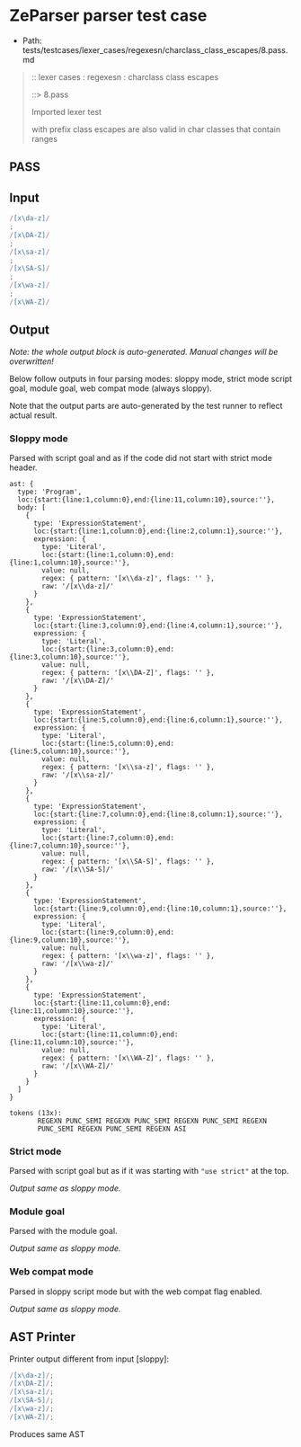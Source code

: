 # ZeParser parser test case

- Path: tests/testcases/lexer_cases/regexesn/charclass_class_escapes/8.pass.md

> :: lexer cases : regexesn : charclass class escapes
>
> ::> 8.pass
>
> Imported lexer test
>
> with prefix class escapes are also valid in char classes that contain ranges

## PASS

## Input

`````js
/[x\da-z]/
;
/[x\DA-Z]/
;
/[x\sa-z]/
;
/[x\SA-S]/
;
/[x\wa-z]/
;
/[x\WA-Z]/
`````

## Output

_Note: the whole output block is auto-generated. Manual changes will be overwritten!_

Below follow outputs in four parsing modes: sloppy mode, strict mode script goal, module goal, web compat mode (always sloppy).

Note that the output parts are auto-generated by the test runner to reflect actual result.

### Sloppy mode

Parsed with script goal and as if the code did not start with strict mode header.

`````
ast: {
  type: 'Program',
  loc:{start:{line:1,column:0},end:{line:11,column:10},source:''},
  body: [
    {
      type: 'ExpressionStatement',
      loc:{start:{line:1,column:0},end:{line:2,column:1},source:''},
      expression: {
        type: 'Literal',
        loc:{start:{line:1,column:0},end:{line:1,column:10},source:''},
        value: null,
        regex: { pattern: '[x\\da-z]', flags: '' },
        raw: '/[x\\da-z]/'
      }
    },
    {
      type: 'ExpressionStatement',
      loc:{start:{line:3,column:0},end:{line:4,column:1},source:''},
      expression: {
        type: 'Literal',
        loc:{start:{line:3,column:0},end:{line:3,column:10},source:''},
        value: null,
        regex: { pattern: '[x\\DA-Z]', flags: '' },
        raw: '/[x\\DA-Z]/'
      }
    },
    {
      type: 'ExpressionStatement',
      loc:{start:{line:5,column:0},end:{line:6,column:1},source:''},
      expression: {
        type: 'Literal',
        loc:{start:{line:5,column:0},end:{line:5,column:10},source:''},
        value: null,
        regex: { pattern: '[x\\sa-z]', flags: '' },
        raw: '/[x\\sa-z]/'
      }
    },
    {
      type: 'ExpressionStatement',
      loc:{start:{line:7,column:0},end:{line:8,column:1},source:''},
      expression: {
        type: 'Literal',
        loc:{start:{line:7,column:0},end:{line:7,column:10},source:''},
        value: null,
        regex: { pattern: '[x\\SA-S]', flags: '' },
        raw: '/[x\\SA-S]/'
      }
    },
    {
      type: 'ExpressionStatement',
      loc:{start:{line:9,column:0},end:{line:10,column:1},source:''},
      expression: {
        type: 'Literal',
        loc:{start:{line:9,column:0},end:{line:9,column:10},source:''},
        value: null,
        regex: { pattern: '[x\\wa-z]', flags: '' },
        raw: '/[x\\wa-z]/'
      }
    },
    {
      type: 'ExpressionStatement',
      loc:{start:{line:11,column:0},end:{line:11,column:10},source:''},
      expression: {
        type: 'Literal',
        loc:{start:{line:11,column:0},end:{line:11,column:10},source:''},
        value: null,
        regex: { pattern: '[x\\WA-Z]', flags: '' },
        raw: '/[x\\WA-Z]/'
      }
    }
  ]
}

tokens (13x):
       REGEXN PUNC_SEMI REGEXN PUNC_SEMI REGEXN PUNC_SEMI REGEXN
       PUNC_SEMI REGEXN PUNC_SEMI REGEXN ASI
`````

### Strict mode

Parsed with script goal but as if it was starting with `"use strict"` at the top.

_Output same as sloppy mode._

### Module goal

Parsed with the module goal.

_Output same as sloppy mode._

### Web compat mode

Parsed in sloppy script mode but with the web compat flag enabled.

_Output same as sloppy mode._

## AST Printer

Printer output different from input [sloppy]:

````js
/[x\da-z]/;
/[x\DA-Z]/;
/[x\sa-z]/;
/[x\SA-S]/;
/[x\wa-z]/;
/[x\WA-Z]/;
````

Produces same AST
